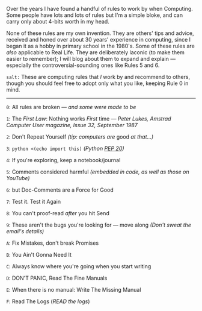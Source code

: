 <!--
.. title: Mike's 4-Bit Rules of Computing
.. slug: 4-bit-rules
.. date: 2015-03-18 11:36:26 UTC+11:00
.. tags: 
.. category: 
.. link: 
.. description: 
.. type: text
-->

Over the years I have found a handful of rules to work by when
Computing. Some people have lots and lots of rules but I'm a simple
bloke, and can carry only about 4-bits worth in my head.

None of these rules are my own invention. They are others' tips and
advice, received and honed over about 30 years' experience in
computing, since I began it as a hobby in primary school in the
1980's.  Some of these rules are *also* applicable to Real Life. They
are deliberately laconic (to make them easier to remember); I will
blog about them to expand and explain &mdash; especially the
controversial-sounding ones like Rules 5 and 6.

`salt:` These are computing rules that *I* work by and recommend to
others, though you should feel free to adopt only what you like,
keeping Rule 0 in mind.

----

`0`: All rules are broken
     &mdash; *and some were made to be*

`1`: The *First Law*: Nothing works *First* time
     &mdash; *Peter Lukes, Amstrad Computer User magazine, Issue 32, September 1987*

`2`: Don't Repeat Yourself
      *(tip: computers are* good *at that&hellip;)*

`3`: `python <(echo import this)`
      *(Python [PEP 20](https://www.python.org/dev/peps/pep-0020/))*

`4`: If you're exploring, keep a notebook/journal

`5`: Comments considered harmful
     *(embedded in code, as well as those on YouTube)*

`6`: but Doc-Comments are a Force for Good

`7`: Test it. Test it Again

`8`: You can't proof-read *after* you hit Send

`9`: These aren't the bugs you're looking for &mdash; move along
     *(Don't sweat the email's details)*

`A`: Fix Mistakes, don't break Promises

`B`: You Ain't Gonna Need It

`C`: Always know where you're going when you start writing

`D`: DON'T PANIC, Read The Fine Manuals

`E`: When there is no manual: Write The Missing Manual

`F`: Read The Logs
     (*READ the logs*)
 
